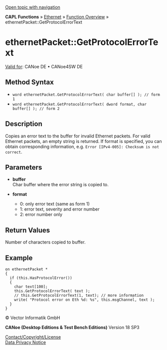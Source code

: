 [Open topic with navigation](../../../../../CANoeDEFamily.htm#Topics/CAPLFunctions/IP/Methods/CAPLfunctionGetProtocolErrorText.md)

**CAPL Functions** » [Ethernet](../CAPLEthernetStartPage.md) » [Function Overview](../CAPLfunctionsIPOverview.md) » ethernetPacket::GetProtocolErrorText

# ethernetPacket::GetProtocolErrorText

[Valid for](../../../Shared/FeatureAvailability.md):  CANoe DE • CANoe4SW DE

## Method Syntax

- `word ethernetPacket.GetProtocolErrorText( char buffer[] ); // form 1`
- `word ethernetPacket.GetProtocolErrorText( dword format, char buffer[] ); // form 2`

## Description

Copies an error text to the buffer for invalid Ethernet packets. For valid Ethernet packets, an empty string is returned. If format is specified, you can obtain corresponding information, e.g. `Error [IPv4-005]: Checksum is not correct`.

## Parameters

- **buffer**  
  Char buffer where the error string is copied to.

- **format**  
  - 0: only error text (same as form 1)
  - 1: error text, severity and error number
  - 2: error number only

## Return Values

Number of characters copied to buffer.

## Example

```plaintext
on ethernetPacket *
{
  if (this.HasProtocolError())
  {
    char text[100];
    this.GetProtocolErrorText( text );
    // this.GetProtocolErrorText(1, text); // more information
    write( "Protocol error on Eth %d: %s", this.msgChannel, text );
  }
}
```

© Vector Informatik GmbH

**CANoe (Desktop Editions & Test Bench Editions)** Version 18 SP3

[Contact/Copyright/License](../../../Shared/ContactCopyrightLicense.md)  
[Data Privacy Notice](https://www.vector.com/int/en/company/get-info/privacy-policy/)
